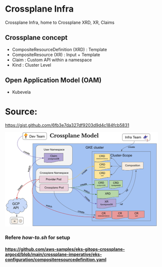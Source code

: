 # Crossplane Infra

Crossplane Infra, home to Crossplane XRD, XR, Claims

## Crossplane concept

- CompositeResourceDefinition (XRD) : Template
- CompositeResource (XR) : Input + Template
- Claim : Custom API within a namespace
- Kind : Cluster Level

## Open Application Model (OAM)

- Kubevela

# Source:

https://gist.github.com/6fb3e7da327df9203d9d4c184fcb5831

![Alt text](/crossplane.webp "Corssplane Diagram")

### Refere _how-to.sh_ for setup

#### https://github.com/aws-samples/eks-gitops-crossplane-argocd/blob/main/crossplane-imperative/eks-configuration/compositeresourcedefinition.yaml
